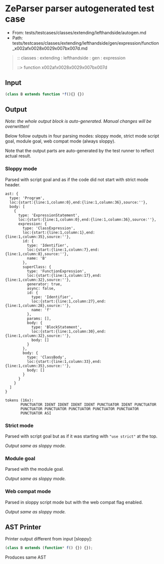 # ZeParser parser autogenerated test case

- From: tests/testcases/classes/extending/lefthandside/autogen.md
- Path: tests/testcases/classes/extending/lefthandside/gen/expression/function_x002afx0028x0029x007bx007d.md

> :: classes : extending : lefthandside : gen : expression
>
> ::> function x002afx0028x0029x007bx007d

## Input


`````js
(class B extends function *f(){} {})
`````

## Output

_Note: the whole output block is auto-generated. Manual changes will be overwritten!_

Below follow outputs in four parsing modes: sloppy mode, strict mode script goal, module goal, web compat mode (always sloppy).

Note that the output parts are auto-generated by the test runner to reflect actual result.

### Sloppy mode

Parsed with script goal and as if the code did not start with strict mode header.

`````
ast: {
  type: 'Program',
  loc:{start:{line:1,column:0},end:{line:1,column:36},source:''},
  body: [
    {
      type: 'ExpressionStatement',
      loc:{start:{line:1,column:0},end:{line:1,column:36},source:''},
      expression: {
        type: 'ClassExpression',
        loc:{start:{line:1,column:1},end:{line:1,column:35},source:''},
        id: {
          type: 'Identifier',
          loc:{start:{line:1,column:7},end:{line:1,column:8},source:''},
          name: 'B'
        },
        superClass: {
          type: 'FunctionExpression',
          loc:{start:{line:1,column:17},end:{line:1,column:32},source:''},
          generator: true,
          async: false,
          id: {
            type: 'Identifier',
            loc:{start:{line:1,column:27},end:{line:1,column:28},source:''},
            name: 'f'
          },
          params: [],
          body: {
            type: 'BlockStatement',
            loc:{start:{line:1,column:30},end:{line:1,column:32},source:''},
            body: []
          }
        },
        body: {
          type: 'ClassBody',
          loc:{start:{line:1,column:33},end:{line:1,column:35},source:''},
          body: []
        }
      }
    }
  ]
}

tokens (16x):
       PUNCTUATOR IDENT IDENT IDENT IDENT PUNCTUATOR IDENT PUNCTUATOR
       PUNCTUATOR PUNCTUATOR PUNCTUATOR PUNCTUATOR PUNCTUATOR
       PUNCTUATOR ASI
`````

### Strict mode

Parsed with script goal but as if it was starting with `"use strict"` at the top.

_Output same as sloppy mode._

### Module goal

Parsed with the module goal.

_Output same as sloppy mode._

### Web compat mode

Parsed in sloppy script mode but with the web compat flag enabled.

_Output same as sloppy mode._

## AST Printer

Printer output different from input [sloppy]:

````js
(class B extends (function* f() {}) {});
````

Produces same AST
